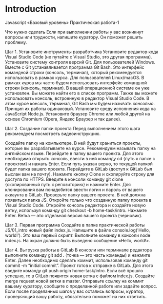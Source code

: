 # Introduction
Javascript «Базовый уровень» Практическая работа-1

Что нужно сделать
Если при выполнении работы у вас возникнут вопросы или трудности, напишите куратору. Он поможет решить проблему.

Шаг 1. Установите инструменты разработчика
Установите редактор кода Visual Studio Code (не путайте с Visual Studio, это другая программа).
Установите систему контроля версий Git. 
Для пользователей Windows. Вместе с Git устанавливается программа Git Bash. Это интерфейс командной строки (консоль, терминал), который рекомендуется использовать в рамках курса.
Для пользователей Linux/macOS. В рамках курса мы часто будем использовать интерфейс командной строки (консоль, терминал). В вашей операционной системе он уже установлен. Вы можете найти его в списке программ.
Также вы можете использовать консоль, встроенную в редактор Visual Studio Code. В этом курсе консоль, терминал, Git Bash мы будем называть консолью. Принцип их работы одинаковый.
Установите среду исполнения кода на JavaScript Node.js.
Установите браузер Chrome или любой другой на основе Chromium (Opera, Яндекс Браузер и так далее).

Шаг 2. Создание папки проекта
Перед выполнением этого шага рекомендуем посмотреть видеоинструкцию. 

Создайте папку на компьютере. В ней будут храниться проекты, которые вы разрабатываете на курсе. Рекомендуем называть папку на английском языке.
Перейдите в папку вашего проекта. Для этого необходимо открыть консоль, ввести в ней команду cd {путь к папке с проектом} и нажать Enter. Если путь указан верно, то текущей папкой будет папка вашего проекта.
Перейдите в GitLab (доступ к GitLab был выслан вам на почту). Нажмите кнопку Clone и скопируйте строку для доступа по HTTPS.
Введите в консоли команду git clone {скопированный путь к репозиторию} и нажмите Enter. Для клонирования вам понадобится ввести логин и пароль от вашего аккаунта в GitLab. 
Проверьте папку вашего проекта. В ней должна появиться папка JS.
Откройте только что созданную папку проекта в Visual Studio Code.
Откройте консоль редактора и создайте новую ветку, используя команду git checkout -b home-task/intro. Нажмите Enter. Ветка — это отдельная версия вашего проекта (черновик).

Шаг 3. Первая программа
Создайте в папке практической работы JS/01_intro новый файл index.js.
Напишите в файле console.log('Hello, world!'). Это ваш первый скрипт.
Выполните команду в консоли node index.js. На экран должно быть выведено сообщение «Hello, world!».

Шаг 4. Выгрузка работы в GitLab
В консоли или терминале редактора выполните команду git add . (точка — это часть команды) и нажмите Enter.
Далее необходимо сделать коммит, использовав команду git commit -m “initial commit”.
Проект готов к отправке в GitLab. Для этого введите команду git push origin home-task/intro. Если всё прошло успешно, то в GitLab появится новая ветка с файлом index.js.
Создайте merge request новой ветки в master.
Отправьте ссылку на коммит вашему куратору, сообщите о проделанной работе или задайте вопрос.
Если после проделанных шагов у вас остались вопросы, куратор, проверяющий вашу работу, обязательно поможет на них ответить.
